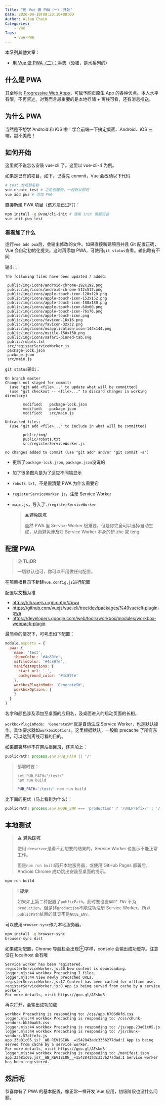 ```yaml
---
Title: "用 Vue 做 PWA（一）：开始"
Date: 2020-04-18T08:20:10+08:00
Author: Allan Chain
Categories:
    - Vue
Tags:
    - Vue-PWA
---
```


本系列其他文章：
- [用 Vue 做 PWA（二）：手势](2.md)（没错，是水系列的）

## 什么是 PWA

其全称为 [Progressive Web Apps](https://developers.google.com/web/progressive-web-apps)，可赋予网页原生 App 的各种优点。本人水平有限，不再赘述。对我而言最重要的是本地存储 + 离线可看，还有消息推送。

## 为什么 PWA

当然是不想学 Android 和 iOS 啦！学会前端一下搞定桌面、Android、iOS 三端，岂不美哉！

## 如何开始

这里就不说怎么安装 vue-cli 了。这里以 vue-cli-4 为例。

如果是已有的项目，如下，记得先 commit，Vue 会改动以下代码

```bash
# test 为项目名称
vue create test # 之前创建的，一般默认即可
vue add pwa # 添加 PWA
```

直接新建 PWA 项目（该方法已过时）：

```bash
npm install -g @vue/cli-init # 使用 init 需要安装
vue init pwa test
```

### 看看加了什么

运行`vue add pwa`后，会输出修改的文件。如果直接新建项目并且 Git 配置正确，Vue 会自动初始化提交。这时再添加 PWA，可使用`git status`查看。输出略有不同

输出：

    The following files have been updated / added:
    
     public/img/icons/android-chrome-192x192.png
     public/img/icons/android-chrome-512x512.png
     public/img/icons/apple-touch-icon-120x120.png
     public/img/icons/apple-touch-icon-152x152.png
     public/img/icons/apple-touch-icon-180x180.png
     public/img/icons/apple-touch-icon-60x60.png
     public/img/icons/apple-touch-icon-76x76.png
     public/img/icons/apple-touch-icon.png
     public/img/icons/favicon-16x16.png
     public/img/icons/favicon-32x32.png
     public/img/icons/msapplication-icon-144x144.png
     public/img/icons/mstile-150x150.png
     public/img/icons/safari-pinned-tab.svg
     public/robots.txt
     src/registerServiceWorker.js
     package-lock.json
     package.json
     src/main.js
`git status`输出：

    On branch master
    Changes not staged for commit:
      (use "git add <file>..." to update what will be committed)
      (use "git checkout -- <file>..." to discard changes in working directory)
    
            modified:   package-lock.json
            modified:   package.json
            modified:   src/main.js
    
    Untracked files:
      (use "git add <file>..." to include in what will be committed)
    
            public/img/
            public/robots.txt
            src/registerServiceWorker.js
    
    no changes added to commit (use "git add" and/or "git commit -a")

- 更新了`package-lock.json`, `package.json`没说的

- 加了很多图片是为了适应不同端显示

- `robots.txt`，不是很清楚 PWA 为什么需要它

- `registerServiceWorker.js`，注册 Service Worker
  
- `main.js`，导入了`./registerServiceWorker`
  
    > :warning:**避免踩坑**
    >
    > 虽然 PWA 里 Service Worker 很重要，但是你完全可以选择自动生成，从而避免涉及对 Service Worker 本身的研 zhe 究 teng

## 配置 PWA

> :stuck_out_tongue_winking_eye: **TL;DR**
>
> 一切默认也可，你可以不用做任何配置。

在项目根目录下新建`vue.config.js`进行配置

配置以文档为准

- <https://cli.vuejs.org/config/#pwa>
- <https://github.com/vuejs/vue-cli/tree/dev/packages/%40vue/cli-plugin-pwa>
- <https://developers.google.com/web/tools/workbox/modules/workbox-webpack-plugin>

最简单的情况下，可考虑如下配置：

```JavaScript
module.exports = {
  pwa: {
    name: 'test',
    themeColor: '#4c89fe',
    msTileColor: '#4c89fe',
    manifestOptions: {
      start_url: '.',
      background_color: '#4c89fe'
    },
    workboxPluginMode: 'GenerateSW',
    workboxOptions: {
    }
  }
}
```

名字和颜色涉及添加至桌面的应用名，及桌面进入的启动页面的长相。

`workboxPluginMode: 'GenerateSW'`就是自动生成 Service Worker，也是默认操作。具体要求就如`workboxOptions`。这里根据默认，一股脑 precache 了所有东西，可以达到离线可看的目的。

如果部署环境不在网站根目录，还需加上：

```JavaScript
publicPath: process.env.PUB_PATH || '/'
```

> 部署时要：
> ```Batch
> set PUB_PATH="/test/"
> npm run build
> ```
>
> ```Bash
> PUB_PATH='/test/' npm run build
> ```

比下面的更优（马上看到为什么）：

```JavaScript
publicPath: process.env.NODE_ENV === 'production' ? '/URLPrefix/' : '/'
```

## 本地测试
> :warning: **避免踩坑**
>
> 使用 `devserver`是看不到想要的结果的，Service Worker 也显示不能正常工作。
>
> 但是`npm run build`再开本地服务器，或使用 GitHub Pages 部署后，Android Chrome 成功跳出安装至桌面的提示。


```bash
npm run build
```

> :grey_exclamation: **提示**
>
> 如果如上第二种配置了`publicPath`，此时要设置`NODE_ENV` 不为`production`，但是非`production`不能成功注册 Service Worker。所以 `publicPath`依赖的其实不是`NODE_ENV`。


可以使用`browser-sync`作为本地服务器。

```bash
npm install -g browser-sync
browser-sync dist
```

如果成功配置，Chrome 导航栏会出现$\oplus$字样，console 会输出成功缓存。注意仅在 localhost 会有哦

    Service worker has been registered.
    registerServiceWorker.js:20 New content is downloading.
    logger.mjs:44 workbox Precaching 7 files.
    logger.mjs:44 View newly precached URLs.
    registerServiceWorker.js:17 Content has been cached for offline use.
    registerServiceWorker.js:8 App is being served from cache by a service worker.
    For more details, visit https://goo.gl/AFskqB

再次打开，会输出成功加载

    workbox Precaching is responding to: /css/app.b706d8fd.css
    logger.mjs:44 workbox Precaching is responding to: /css/chunk-vendors.bb30aab5.css
    logger.mjs:44 workbox Precaching is responding to: /js/app.23a81c05.js
    logger.mjs:44 workbox Precaching is responding to: /js/chunk-vendors.57affefc.js
    app.23a81c05.js?__WB_REVISION__=1542843adc3336277dad:1 App is being served from cache by a service worker.
    For more details, visit https://goo.gl/AFskqB
    logger.mjs:44 workbox Precaching is responding to: /manifest.json
    app.23a81c05.js?__WB_REVISION__=1542843adc3336277dad:1 Service worker has been registered.

## 然后呢

恭喜你有了 PWA 的基本配置，像正常一样开发 Vue 应用，初级阶段也没什么问题。

